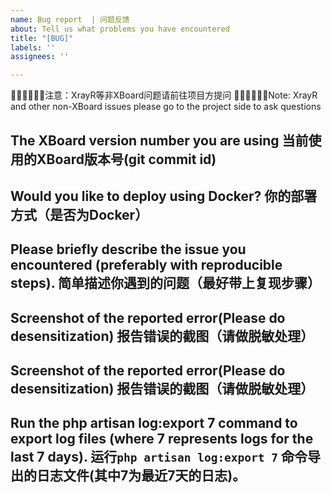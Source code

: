 ```yaml
---
name: Bug report  | 问题反馈
about: Tell us what problems you have encountered
title: "[BUG]"
labels: ''
assignees: ''

---
```


🙇‍♂️🙇‍♂️🙇‍♂️注意：XrayR等非XBoard问题请前往项目方提问
🙇‍♂️🙇‍♂️🙇‍♂️Note: XrayR and other non-XBoard issues please go to the project side to ask questions


The XBoard version number you are using
当前使用的XBoard版本号(git commit id)
--------

Would you like to deploy using Docker?
你的部署方式（是否为Docker）
--------


Please briefly describe the issue you encountered (preferably with reproducible steps).
简单描述你遇到的问题（最好带上复现步骤）
--------



Screenshot of the reported error(Please do desensitization)
报告错误的截图（请做脱敏处理）
--------



Screenshot of the reported error(Please do desensitization)
报告错误的截图（请做脱敏处理）
--------



Run the php artisan log:export 7 command to export log files (where 7 represents logs for the last 7 days).
运行`php artisan log:export 7` 命令导出的日志文件(其中7为最近7天的日志)。
--------
